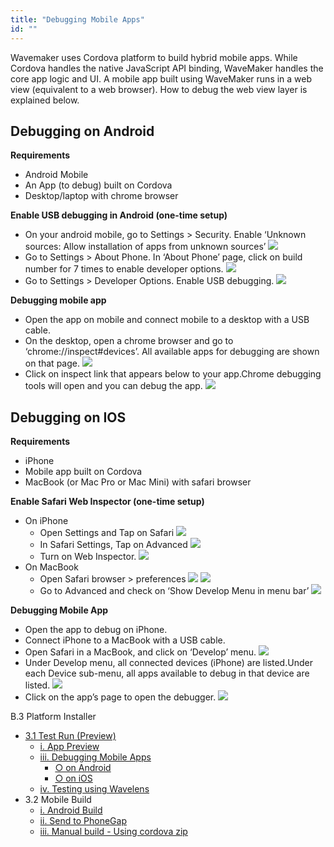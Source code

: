 ```yaml
---
title: "Debugging Mobile Apps"
id: ""
---
```


Wavemaker uses Cordova platform to build hybrid mobile apps. While Cordova handles the native JavaScript API binding, WaveMaker handles the core app logic and UI. A mobile app built using WaveMaker runs in a web view (equivalent to a web browser). How to debug the web view layer is explained below.

## Debugging on Android

**Requirements**

- Android Mobile
- An App (to debug) built on Cordova
- Desktop/laptop with chrome browser

**Enable USB debugging in Android (one-time setup)**

- On your android mobile, go to Settings > Security. Enable ‘Unknown sources: Allow installation of apps from unknown sources’ [![](./assets/debug_andoid_1.png)](./assets/debug_andoid_1.png)
- Go to Settings > About Phone. In ‘About Phone’ page, click on build number for 7 times to enable developer options. [![](./assets/debug_andoid_2.png)](./assets/debug_andoid_2.png)
- Go to Settings > Developer Options. Enable USB debugging. [![](./assets/debug_andoid_3.png)](./assets/debug_andoid_3.png)

**Debugging mobile app**

- Open the app on mobile and connect mobile to a desktop with a USB cable.
- On the desktop, open a chrome browser and go to ‘chrome://inspect#devices’. All available apps for debugging are shown on that page. [![](./assets/debug_andoid_4.png)](./assets/debug_andoid_4.png)
- Click on inspect link that appears below to your app.Chrome debugging tools will open and you can debug the app. [![](./assets/debug_andoid_5.png)](./assets/debug_andoid_5.png)

## Debugging on IOS

**Requirements**

- iPhone
- Mobile app built on Cordova
- MacBook (or Mac Pro or Mac Mini) with safari browser

**Enable Safari Web Inspector (one-time setup)**

- On iPhone
    - Open Settings and Tap on Safari [![](./assets/debug_ios_1.png)](./assets/debug_ios_1.png)
    - In Safari Settings, Tap on Advanced [![](./assets/debug_ios_2.png)](./assets/debug_ios_2.png)
    - Turn on Web Inspector. [![](./assets/debug_ios_3.png)](./assets/debug_ios_3.png)
- On MacBook
    - Open Safari browser > preferences [![](./assets/debug_ios_4.png)](./assets/debug_ios_4.png) [![](./assets/debug_ios_5.png)](./assets/debug_ios_5.png)
    - Go to Advanced and check on ‘Show Develop Menu in menu bar’ [![](./assets/debug_ios_6.png)](./assets/debug_ios_6.png)

**Debugging Mobile App**

- Open the app to debug on iPhone.
- Connect iPhone to a MacBook with a USB cable.
- Open Safari in a MacBook, and click on ‘Develop’ menu. [![](./assets/debug_ios_7.png)](./assets/debug_ios_7.png)
- Under Develop menu, all connected devices (iPhone) are listed.Under each Device sub-menu, all apps available to debug in that device are listed. [![](./assets/debug_ios_8.png)](./assets/debug_ios_8.png)
- Click on the app’s page to open the debugger. [![](./assets/debug_ios_9.png)](./assets/debug_ios_9.png)

B.3 Platform Installer

- [3.1 Test Run (Preview)](#)
    - [i. App Preview](/learn/hybrid-mobile/test-run/#preview)
    - [iii. Debugging Mobile Apps](#)
        - [○ on Android](#android)
        - [○ on iOS](#ios)
    - [iv. Testing using Wavelens](/learn/hybrid-mobile/testing-hybrid-mobile-apps-using-wavelens/)
- 3.2 Mobile Build
    - [i. Android Build](/learn/hybrid-mobile/mobile-build/#android)
    - [ii. Send to PhoneGap](/learn/hybrid-mobile/mobile-build-phonegap/#phonegap)
    - [iii. Manual build - Using cordova zip](/learn/hybrid-mobile/mobile-build-manual/#manual)
